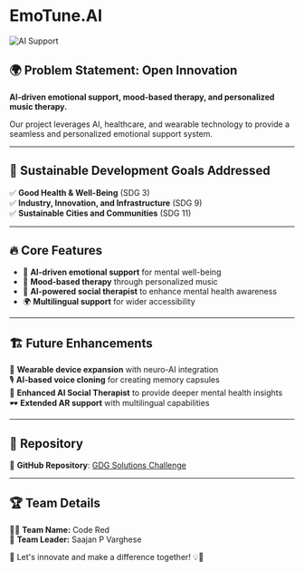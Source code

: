 # EmoTune.AI

![AI Support](https://via.placeholder.com/800x300?text=AI+Driven+Support)

## 🌍 Problem Statement: Open Innovation

**AI-driven emotional support, mood-based therapy, and personalized music therapy.**

Our project leverages AI, healthcare, and wearable technology to provide a seamless and personalized emotional support system.

---

## 🎯 Sustainable Development Goals Addressed

✅ **Good Health & Well-Being** (SDG 3)  
✅ **Industry, Innovation, and Infrastructure** (SDG 9)  
✅ **Sustainable Cities and Communities** (SDG 11)  

---

## 🔥 Core Features

- 🧠 **AI-driven emotional support** for mental well-being
- 🎵 **Mood-based therapy** through personalized music
- 🤖 **AI-powered social therapist** to enhance mental health awareness
- 🌍 **Multilingual support** for wider accessibility

---

## 🏗️ Future Enhancements

🚀 **Wearable device expansion** with neuro-AI integration  
🎙️ **AI-based voice cloning** for creating memory capsules  
💬 **Enhanced AI Social Therapist** to provide deeper mental health insights  
🕶️ **Extended AR support** with multilingual capabilities  

---

## 📂 Repository

🔗 **GitHub Repository**: [GDG Solutions Challenge](https://github.com/saajan376/GDG-Solutions-Challenge)

---

## 🏆 Team Details

👨‍💻 **Team Name:** Code Red  
👤 **Team Leader:** Saajan P Varghese  

🚀 Let's innovate and make a difference together! 💡💙

